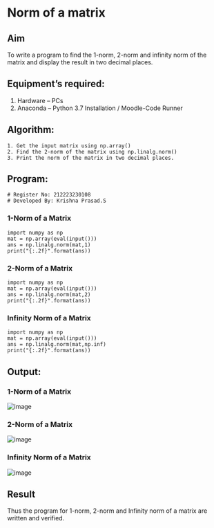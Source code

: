 # Norm of a matrix
## Aim
To write a program to find the 1-norm, 2-norm and infinity norm of the matrix and display the result in two decimal places.
## Equipment’s required:
1.	Hardware – PCs
2.	Anaconda – Python 3.7 Installation / Moodle-Code Runner
## Algorithm:
	1. Get the input matrix using np.array()   
    2. Find the 2-norm of the matrix using np.linalg.norm()
	3. Print the norm of the matrix in two decimal places.
## Program:
```
# Register No: 212223230108
# Developed By: Krishna Prasad.S
```
### 1-Norm of a Matrix
```
import numpy as np
mat = np.array(eval(input()))
ans = np.linalg.norm(mat,1)
print("{:.2f}".format(ans))
```

### 2-Norm of a Matrix
```
import numpy as np
mat = np.array(eval(input()))
ans = np.linalg.norm(mat,2)
print("{:.2f}".format(ans))
```


### Infinity Norm of a Matrix
```
import numpy as np
mat = np.array(eval(input()))
ans = np.linalg.norm(mat,np.inf)
print("{:.2f}".format(ans))
```

## Output:
### 1-Norm of a Matrix
![image](https://github.com/KrishnaPrasad148/Norm-of-a-matrix/assets/147332763/976968e6-167c-4aa6-ac7c-8a4b16b7eff9)


### 2-Norm of a Matrix
![image](https://github.com/KrishnaPrasad148/Norm-of-a-matrix/assets/147332763/58075a08-549a-4192-9b65-3573e562ee2c)


### Infinity Norm of a Matrix
![image](https://github.com/KrishnaPrasad148/Norm-of-a-matrix/assets/147332763/62f5dea5-432f-4646-b508-e6f488a5eab7)


## Result
Thus the program for 1-norm, 2-norm and Infinity norm of a matrix are written and verified.
